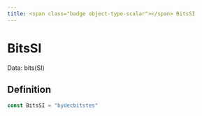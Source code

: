 ```yaml
---
title: <span class="badge object-type-scalar"></span> BitsSI
---
```

# <span class="badge object-type-scalar"></span> BitsSI

Data: bits(SI)

## Definition

```go
const BitsSI = "bydecbitstes"
```
